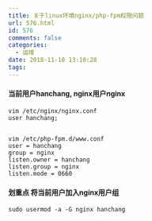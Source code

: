 ```yaml
---
title: 关于linux环境nginx/php-fpm权限问题
url: 576.html
id: 576
comments: false
categories:
  - 运维
date: 2018-11-10 13:10:28
tags:
---
```


#### 当前用户hanchang, nginx用户nginx

    vim /etc/nginx/nginx.conf
    user hanchang;
    

    vim /etc/php-fpm.d/www.conf 
    user = hanchang
    group = nginx
    listen.owner = hanchang
    listen.group = nginx
    listen.mode = 0660
    

#### 划重点 将当前用户加入nginx用户组

    sudo usermod -a -G nginx hanchang